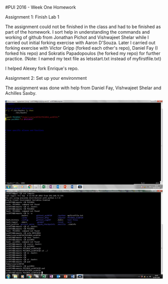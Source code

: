 #PUI 2016 - Week One Homework

Assignment 1: Finish Lab 1

The assignment could not be finished in the class and had to be finished as part of the homework. I sort help in understanding the commands and working of github from Jonathan Pichot and Vishwajeet Shelar while I carried out initial forking exercise with Aaron D'Souza. Later I carried out forking exercise with Victor Gripp (forked each other's repo), Daniel Fay (I forked his repo) and Sokratis Papadopoulos (he forked my repo) for further practice. (Note: I named my text file as letsstart.txt instead of myfirstfile.txt)

I helped Alexey fork Enrique's repo.


Assignment 2: Set up your environment

The assignment was done with help from Daniel Fay, Vishwajeet Shelar and Achilles Saxby. 

![Screenshot 1 Assignment 2: my .bashrc](PUI_HW_bashrc.JPG)
![Screenshot 1 Assignment 2: my .alias](PUI_HW_PWD.JPG)